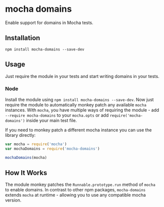 # mocha domains

<!-- [![NPM version][npm-image]][npm-url] -->
<!-- [![NPM downloads][downloads-image]][downloads-url] -->
<!-- [![Build status][travis-image]][travis-url] -->
<!-- [![Test coverage][coveralls-image]][coveralls-url] -->

Enable support for domains in Mocha tests.

## Installation

```
npm install mocha-domains --save-dev
```

## Usage

Just require the module in your tests and start writing domains in your tests.

### Node

Install the module using `npm install mocha-domains --save-dev`. Now just require the module to automatically monkey patch any available `mocha` instances. With `mocha`, you have multiple ways of requiring the module - add `--require mocha-domains` to your `mocha.opts` or add `require('mocha-domains')` inside your main test file.

If you need to monkey patch a different mocha instance you can use the library directly:

```js
var mocha = require('mocha')
var mochaDomains = require('mocha-domains')

mochaDomains(mocha)
```

## How It Works

The module monkey patches the `Runnable.prototype.run` method of `mocha` to
enable domains. In contrast to other npm packages, `mocha-domains` extends
`mocha` at runtime - allowing you to use any compatible mocha version.

<!-- [npm-image]: https://img.shields.io/npm/v/mocha-domains.svg?style=flat -->
<!-- [npm-url]: https://npmjs.org/package/mocha-domains -->
<!-- [downloads-image]: https://img.shields.io/npm/dm/mocha-domains.svg?style=flat -->
<!-- [downloads-url]: https://npmjs.org/package/mocha-domains -->
<!-- [travis-image]: https://img.shields.io/travis/blakeembrey/mocha-domains.svg?style=flat -->
<!-- [travis-url]: https://travis-ci.org/blakeembrey/mocha-domains -->
<!-- [coveralls-image]: https://img.shields.io/coveralls/blakeembrey/mocha-domains.svg?style=flat -->
<!-- [coveralls-url]: https://coveralls.io/r/blakeembrey/mocha-domains?branch=master -->
